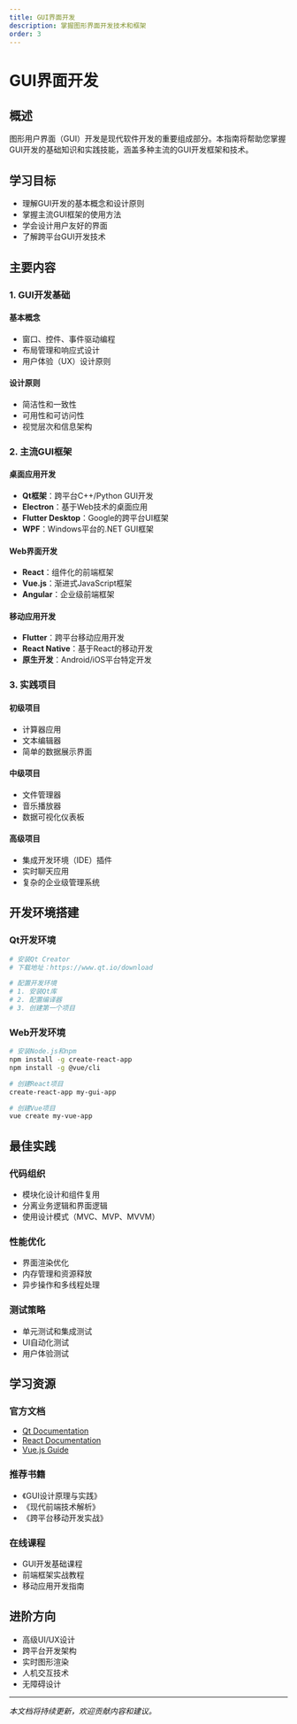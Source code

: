 ```yaml
---
title: GUI界面开发
description: 掌握图形界面开发技术和框架
order: 3
---
```


# GUI界面开发

## 概述

图形用户界面（GUI）开发是现代软件开发的重要组成部分。本指南将帮助您掌握GUI开发的基础知识和实践技能，涵盖多种主流的GUI开发框架和技术。

## 学习目标

- 理解GUI开发的基本概念和设计原则
- 掌握主流GUI框架的使用方法
- 学会设计用户友好的界面
- 了解跨平台GUI开发技术

## 主要内容

### 1. GUI开发基础

#### 基本概念
- 窗口、控件、事件驱动编程
- 布局管理和响应式设计
- 用户体验（UX）设计原则

#### 设计原则
- 简洁性和一致性
- 可用性和可访问性
- 视觉层次和信息架构

### 2. 主流GUI框架

#### 桌面应用开发
- **Qt框架**：跨平台C++/Python GUI开发
- **Electron**：基于Web技术的桌面应用
- **Flutter Desktop**：Google的跨平台UI框架
- **WPF**：Windows平台的.NET GUI框架

#### Web界面开发
- **React**：组件化的前端框架
- **Vue.js**：渐进式JavaScript框架
- **Angular**：企业级前端框架

#### 移动应用开发
- **Flutter**：跨平台移动应用开发
- **React Native**：基于React的移动开发
- **原生开发**：Android/iOS平台特定开发

### 3. 实践项目

#### 初级项目
- 计算器应用
- 文本编辑器
- 简单的数据展示界面

#### 中级项目
- 文件管理器
- 音乐播放器
- 数据可视化仪表板

#### 高级项目
- 集成开发环境（IDE）插件
- 实时聊天应用
- 复杂的企业级管理系统

## 开发环境搭建

### Qt开发环境
```bash
# 安装Qt Creator
# 下载地址：https://www.qt.io/download

# 配置开发环境
# 1. 安装Qt库
# 2. 配置编译器
# 3. 创建第一个项目
```

### Web开发环境
```bash
# 安装Node.js和npm
npm install -g create-react-app
npm install -g @vue/cli

# 创建React项目
create-react-app my-gui-app

# 创建Vue项目
vue create my-vue-app
```

## 最佳实践

### 代码组织
- 模块化设计和组件复用
- 分离业务逻辑和界面逻辑
- 使用设计模式（MVC、MVP、MVVM）

### 性能优化
- 界面渲染优化
- 内存管理和资源释放
- 异步操作和多线程处理

### 测试策略
- 单元测试和集成测试
- UI自动化测试
- 用户体验测试

## 学习资源

### 官方文档
- [Qt Documentation](https://doc.qt.io/)
- [React Documentation](https://reactjs.org/docs/)
- [Vue.js Guide](https://vuejs.org/guide/)

### 推荐书籍
- 《GUI设计原理与实践》
- 《现代前端技术解析》
- 《跨平台移动开发实战》

### 在线课程
- GUI开发基础课程
- 前端框架实战教程
- 移动应用开发指南

## 进阶方向

- 高级UI/UX设计
- 跨平台开发架构
- 实时图形渲染
- 人机交互技术
- 无障碍设计

---

*本文档将持续更新，欢迎贡献内容和建议。*